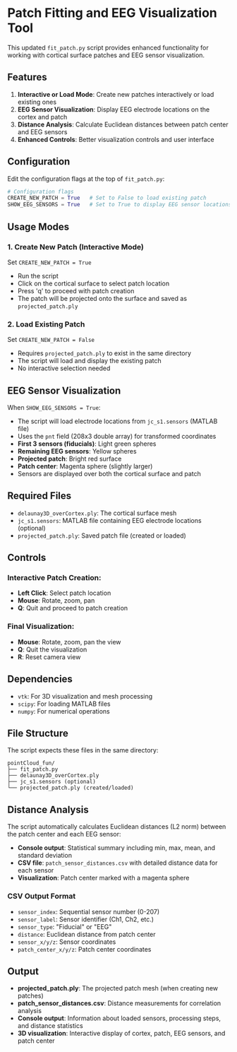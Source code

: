 # Patch Fitting and EEG Visualization Tool

This updated `fit_patch.py` script provides enhanced functionality for working with cortical surface patches and EEG sensor visualization.

## Features

1. **Interactive or Load Mode**: Create new patches interactively or load existing ones
2. **EEG Sensor Visualization**: Display EEG electrode locations on the cortex and patch
3. **Distance Analysis**: Calculate Euclidean distances between patch center and EEG sensors
4. **Enhanced Controls**: Better visualization controls and user interface

## Configuration

Edit the configuration flags at the top of `fit_patch.py`:

```python
# Configuration flags
CREATE_NEW_PATCH = True   # Set to False to load existing patch
SHOW_EEG_SENSORS = True   # Set to True to display EEG sensor locations
```

## Usage Modes

### 1. Create New Patch (Interactive Mode)
Set `CREATE_NEW_PATCH = True`

- Run the script
- Click on the cortical surface to select patch location
- Press 'q' to proceed with patch creation
- The patch will be projected onto the surface and saved as `projected_patch.ply`

### 2. Load Existing Patch
Set `CREATE_NEW_PATCH = False`

- Requires `projected_patch.ply` to exist in the same directory
- The script will load and display the existing patch
- No interactive selection needed

## EEG Sensor Visualization

When `SHOW_EEG_SENSORS = True`:

- The script will load electrode locations from `jc_s1.sensors` (MATLAB file)
- Uses the `pnt` field (208x3 double array) for transformed coordinates
- **First 3 sensors (fiducials)**: Light green spheres
- **Remaining EEG sensors**: Yellow spheres  
- **Projected patch**: Bright red surface
- **Patch center**: Magenta sphere (slightly larger)
- Sensors are displayed over both the cortical surface and patch

## Required Files

- `delaunay3D_overCortex.ply`: The cortical surface mesh
- `jc_s1.sensors`: MATLAB file containing EEG electrode locations (optional)
- `projected_patch.ply`: Saved patch file (created or loaded)

## Controls

### Interactive Patch Creation:
- **Left Click**: Select patch location
- **Mouse**: Rotate, zoom, pan
- **Q**: Quit and proceed to patch creation

### Final Visualization:
- **Mouse**: Rotate, zoom, pan the view
- **Q**: Quit the visualization
- **R**: Reset camera view

## Dependencies

- `vtk`: For 3D visualization and mesh processing
- `scipy`: For loading MATLAB files
- `numpy`: For numerical operations

## File Structure

The script expects these files in the same directory:
```
pointCloud_fun/
├── fit_patch.py
├── delaunay3D_overCortex.ply
├── jc_s1.sensors (optional)
└── projected_patch.ply (created/loaded)
```

## Distance Analysis

The script automatically calculates Euclidean distances (L2 norm) between the patch center and each EEG sensor:

- **Console output**: Statistical summary including min, max, mean, and standard deviation
- **CSV file**: `patch_sensor_distances.csv` with detailed distance data for each sensor
- **Visualization**: Patch center marked with a magenta sphere

### CSV Output Format
- `sensor_index`: Sequential sensor number (0-207)
- `sensor_label`: Sensor identifier (Ch1, Ch2, etc.)
- `sensor_type`: "Fiducial" or "EEG"  
- `distance`: Euclidean distance from patch center
- `sensor_x/y/z`: Sensor coordinates
- `patch_center_x/y/z`: Patch center coordinates

## Output

- **projected_patch.ply**: The projected patch mesh (when creating new patches)
- **patch_sensor_distances.csv**: Distance measurements for correlation analysis
- **Console output**: Information about loaded sensors, processing steps, and distance statistics
- **3D visualization**: Interactive display of cortex, patch, EEG sensors, and patch center 